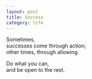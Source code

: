 ```yaml
---
layout: post
title: Success
category: life
---
```


Sometimes,  
successes come through action;  
other times, through allowing.

Do what you can,  
and be open to the rest.
